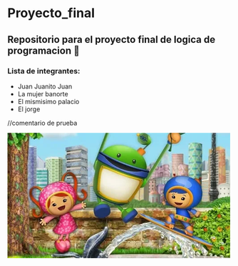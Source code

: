# Proyecto_final
## Repositorio para el proyecto final de logica de programacion 🚀

### Lista de integrantes:
- Juan Juanito Juan
- La mujer banorte
- El mismisimo palacio
- El jorge

//comentario de prueba

![Nosotros esos](Assets/img/equipo_umizoomi.jpg)

